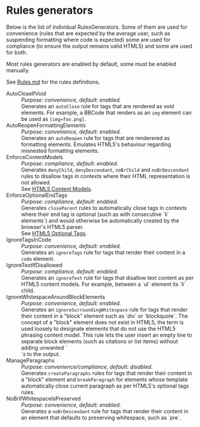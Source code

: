 Rules generators
================

Below is the list of individual RulesGenerators. Some of them are used for convenience (rules that are expected by the average user, such as suspending formatting where code is expected) some are used for compliance (to ensure the output remains valid HTML5) and some are used for both.

Most rules generators are enabled by default, some must be enabled manually.

See [Rules.md](Rules.md) for the rules definitions.

<dl>

<dt>AutoCloseIfVoid</dt>
<dd>
<i>Purpose: convenience, default: enabled.</i><br/>
Generates an <code>autoClose</code> rule for tags that are rendered as void elements. For example, a BBCode that renders as an <code>img</code> element can be used as <code>[img=foo.png]</code>.
</dd>

<dt>AutoReopenFormattingElements</dt>
<dd>
<i>Purpose: convenience, default: enabled.</i><br/>
Generates an <code>autoReopen</code> rule for tags that are renderered as formatting elements. Emulates HTML5's behaviour regarding misnested formatting elements.
</dd>

<dt>EnforceContentModels</dt>
<dd>
<i>Purpose: compliance, default: enabled.</i><br/>
Generates <code>denyChild</code>, <code>denyDescendant</code>, <code>noBrChild</code> and <code>noBrDescendant</code> rules to disallow tags in contexts where their HTML representation is not allowed.<br/>
See <a href="http://www.w3.org/TR/html5/dom.html#content-models">HTML5 Content Models</a>.
</dd>

<dt>EnforceOptionalEndTags</dt>
<dd>
<i>Purpose: compliance, default: enabled.</i><br/>
Generates <code>closeParent</code> rules to automatically close tags in contexts where their end tag is optional (such as with consecutive `li` elements`) and would otherwise be automatically created by the browser's HTML5 parser.<br/>
See <a href="http://www.w3.org/TR/html5/syntax.html#optional-tags">HTML5 Optional Tags</a>.
</dd>

<dt>IgnoreTagsInCode</dt>
<dd>
<i>Purpose: convenience, default: enabled.</i><br/>
Generates an <code>ignoreTags</code> rule for tags that render their content in a <code>code</code> element.
</dd>

<dt>IgnoreTextIfDisallowed</dt>
<dd>
<i>Purpose: compliance, default: enabled.</i><br/>
Generates an <code>ignoreText</code> rule for tags that disallow text content as per HTML5 content models. For example, between a `ul` element its `li` child.
</dd>

<dt>IgnoreWhitespaceAroundBlockElements</dt>
<dd>
<i>Purpose: convenience, default: enabled.</i><br/>
Generates an <code>ignoreSurroundingWhitespace</code> rule for tags that render their content in a "block" element such as `div` or `blockquote`. The concept of a "block" element does not exist in HTML5, the term is used loosely to designate elements that do not use the HTML5 phrasing content model. This rule lets the user insert an empty line to separate block elements (such as citations or list items) without adding unwanted `<br/>`s to the output.
</dd>

<dt>ManageParagraphs</dt>
<dd>
<i>Purpose: convenience/compliance, default: disabled.</i><br/>
Generates <code>createParagraphs</code> rules for tags that render their content in a "block" element and <code>breakParagraph</code> for elements whose template automatically close current paragraph as per HTML5's optional tags rules.
</dd>

<dt>NoBrIfWhitespaceIsPreserved</dt>
<dd>
<i>Purpose: convenience, default: enabled.</i><br/>
Generates a <code>noBrDescendant</code> rule for tags that render their content in an element that defaults to preserving whitespace, such as `pre`.
</dd>

</dl>